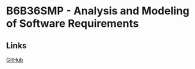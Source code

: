 # B6B36SMP - Analysis and Modeling of Software Requirements
## Links
[GitHub](https://github.com/kramkvol/B6B36SMP-Analysis-and-Modeling-of-Software-Requirements)
